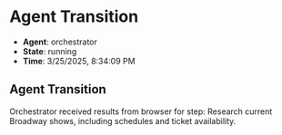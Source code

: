 # Agent Transition

- **Agent**: orchestrator
- **State**: running
- **Time**: 3/25/2025, 8:34:09 PM

## Agent Transition

Orchestrator received results from browser for step: Research current Broadway shows, including schedules and ticket availability.

